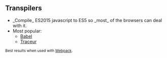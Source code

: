 ##  Transpilers

<ul>
	<li>_Compile_ ES2015 javascript to ES5 so _most_ of the browsers can deal with it.</li>
	<li>
		<span>Most popular:</span>
		<ul>
			<li><a href="https://babeljs.io">Babel</a></li>
			<li><a href="https://github.com/google/traceur-compiler">Traceur</a></li>
		</ul>
	</li>
</ul>

<small>Best results when used with <a href="#" target="_blank">Webpack</a>.</small>
